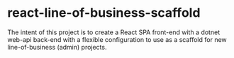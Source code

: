 # react-line-of-business-scaffold
The intent of this project is to create a React SPA front-end with a dotnet web-api back-end with a flexible configuration to use as a scaffold for new line-of-business (admin) projects. 
